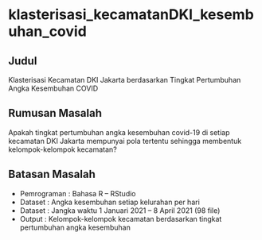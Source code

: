 # klasterisasi_kecamatanDKI_kesembuhan_covid

## Judul
Klasterisasi Kecamatan DKI Jakarta berdasarkan Tingkat Pertumbuhan Angka Kesembuhan COVID

## Rumusan Masalah
Apakah tingkat pertumbuhan angka kesembuhan covid-19 di setiap kecamatan DKI Jakarta mempunyai pola tertentu sehingga membentuk kelompok-kelompok kecamatan?

## Batasan Masalah
- Pemrograman : Bahasa R – RStudio
- Dataset : Angka kesembuhan setiap kelurahan per hari
- Dataset : Jangka waktu 1 Januari 2021 – 8 April 2021 (98 file)
- Output : Kelompok-kelompok kecamatan berdasarkan tingkat pertumbuhan angka kesembuhan
